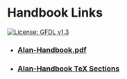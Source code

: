 # Handbook Links

[![License: GFDL v1.3](https://img.shields.io/badge/License-GFDL%20v1.3-blue.svg)](https://www.gnu.org/licenses/fdl-1.3.html)

- ### [Alan-Handbook.pdf](alan-handbook.pdf)
- ### [Alan-Handbook TeX Sections](sections/)
